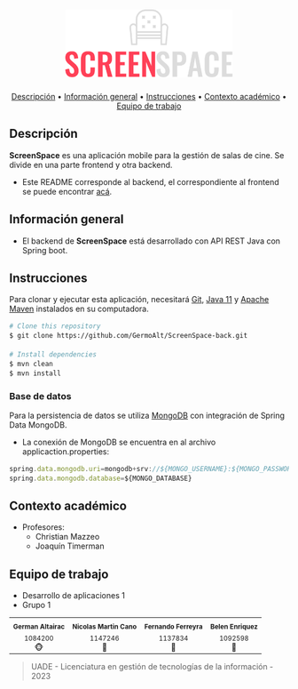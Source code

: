 <h1 align="center">
    <img src="https://github.com/GermoAlt/ScreenSpace-back/blob/main/images/svg/logo-no-background.svg?raw=true" width="60%"/>
</h1>


<p align="center">
  <a href="#descripcion">Descripción</a> •
  <a href="#información-general">Información general</a> •
  <a href="#instrucciones">Instrucciones</a> •
  <a href="#contexto-académico">Contexto académico</a> •
  <a href="#equipo-de-trabajo">Equipo de trabajo</a>
</p>

## Descripción
**ScreenSpace** es una aplicación mobile para la gestión de salas de cine. Se divide en una parte frontend y otra backend.
* Este README corresponde al backend, el correspondiente al frontend se puede encontrar [acá](https://github.com/GermoAlt/ScreenSpace-app/blob/main/README.md).

## Información general
* El backend de **ScreenSpace** está desarrollado con API REST Java con Spring boot.


## Instrucciones

Para clonar y ejecutar esta aplicación, necesitará [Git](https://git-scm.com), [Java 11](https://www.oracle.com/ar/java/technologies/javase/jdk11-archive-downloads.html) y [Apache Maven](https://maven.apache.org/install.html) instalados en su computadora.

```bash
# Clone this repository
$ git clone https://github.com/GermoAlt/ScreenSpace-back.git

# Install dependencies
$ mvn clean
$ mvn install

```


### Base de datos
Para la persistencia de datos se utiliza [MongoDB](https://www.mongodb.com/es) con integración de Spring Data MongoDB.
* La conexión de MongoDB se encuentra en al archivo applicaction.properties:
```jsx
spring.data.mongodb.uri=mongodb+srv://${MONGO_USERNAME}:${MONGO_PASSWORD}@${MONGO_HOST}.mongodb.net/$${MONGO_DATABASE}
spring.data.mongodb.database=${MONGO_DATABASE}
```

## Contexto académico
* Profesores:
  - Christian Mazzeo
  - Joaquín Timerman


## Equipo de trabajo
* Desarrollo de aplicaciones 1
* Grupo 1


<table>
  <tr>
    <td align="center"><sub><b>German Altairac</b></sub><br /><sub>1084200</sub><br/><a>🐵</a></td>
    <td align="center"><sub><b>Nicolas Martin Cano</b></sub><br /><sub>1147246</sub><br/><a>🙈</a></td>
    <td align="center"><sub><b>Fernando Ferreyra</b></sub><br /><sub>1137834</sub><br/><a>🙊</a></td>
    <td align="center"><sub><b>Belen Enriquez</b></sub><br /><sub>1092598</sub><br/><a>🙉</a></td>
  </tr>
</table>

> UADE - Licenciatura en gestión de tecnologías de la información - 2023
